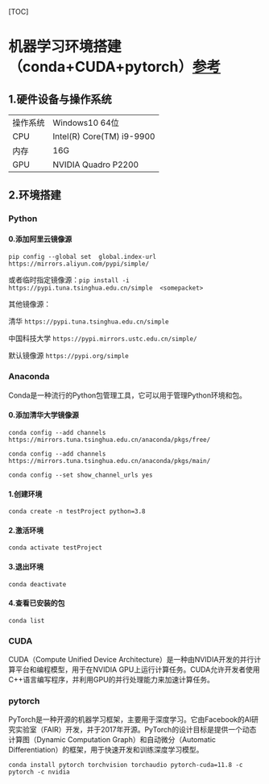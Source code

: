 [TOC]

# 机器学习环境搭建（conda+CUDA+pytorch）[参考](https://blog.csdn.net/weixin_43282101/article/details/141968743)

## 1.硬件设备与操作系统

|          |                           |
| -------- | ------------------------- |
| 操作系统 | Windows10 64位            |
| CPU      | Intel(R) Core(TM) i9-9900 |
| 内存     | 16G                       |
| GPU      | NVIDIA Quadro P2200       |

## 2.环境搭建

### Python

#### **0.添加阿里云镜像源**

`pip config --global set  global.index-url https://mirrors.aliyun.com/pypi/simple/`

或者临时指定镜像源：`pip install -i https://pypi.tuna.tsinghua.edu.cn/simple  <somepacket>`

其他镜像源：

清华 `https://pypi.tuna.tsinghua.edu.cn/simple`

中国科技大学 `https://pypi.mirrors.ustc.edu.cn/simple/`

默认镜像源 `https://pypi.org/simple`

### Anaconda

Conda是一种流行的Python包管理工具，它可以用于管理Python环境和包。

#### **0.添加清华大学镜像源**

`conda config --add channels https://mirrors.tuna.tsinghua.edu.cn/anaconda/pkgs/free/`

`conda config --add channels https://mirrors.tuna.tsinghua.edu.cn/anaconda/pkgs/main/`

`conda config --set show_channel_urls yes`

#### **1.创建环境**

`conda create -n testProject python=3.8`

#### **2.激活环境**

`conda activate testProject`

#### **3.退出环境**

`conda deactivate`

#### **4.查看已安装的包**

`conda list`

### CUDA

CUDA（Compute Unified Device Architecture）是一种由NVIDIA开发的并行计算平台和编程模型，用于在NVIDIA GPU上运行计算任务。CUDA允许开发者使用C++语言编写程序，并利用GPU的并行处理能力来加速计算任务。

### pytorch

PyTorch是一种开源的机器学习框架，主要用于深度学习。它由Facebook的AI研究实验室（FAIR）开发，并于2017年开源。PyTorch的设计目标是提供一个动态计算图（Dynamic Computation Graph）和自动微分（Automatic Differentiation）的框架，用于快速开发和训练深度学习模型。

`conda install pytorch torchvision torchaudio pytorch-cuda=11.8 -c pytorch -c nvidia` 





